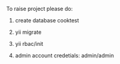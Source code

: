 To raise project please do:

1) create database cooktest

2) yii migrate

3) yii rbac/init

4) admin account credetials: admin/admin